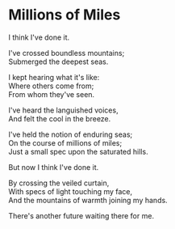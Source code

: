 # Millions of Miles

I think I've done it.

I've crossed boundless mountains;  
Submerged the deepest seas.

I kept hearing what it's like:  
Where others come from;  
From whom they've seen.

I've heard the languished voices,  
And felt the cool in the breeze.

I've held the notion of enduring seas;  
On the course of millions of miles;  
Just a small spec upon the saturated hills.

But now I think I've done it.

By crossing the veiled curtain,  
With specs of light touching my face,  
And the mountains of warmth joining my hands.

There's another future waiting there for me.
